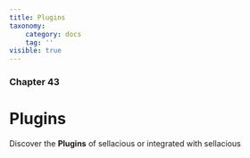 ```yaml
---
title: Plugins
taxonomy:
    category: docs
    tag: ''
visible: true
---
```


### Chapter 43

# Plugins

Discover the **Plugins** of sellacious or integrated with sellacious
